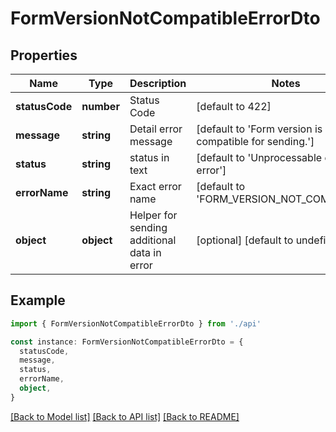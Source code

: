 # FormVersionNotCompatibleErrorDto

## Properties

| Name           | Type       | Description                                 | Notes                                                      |
| -------------- | ---------- | ------------------------------------------- | ---------------------------------------------------------- |
| **statusCode** | **number** | Status Code                                 | [default to 422]                                           |
| **message**    | **string** | Detail error message                        | [default to 'Form version is not compatible for sending.'] |
| **status**     | **string** | status in text                              | [default to 'Unprocessable entity error']                  |
| **errorName**  | **string** | Exact error name                            | [default to 'FORM_VERSION_NOT_COMPATIBLE']                 |
| **object**     | **object** | Helper for sending additional data in error | [optional] [default to undefined]                          |

## Example

```typescript
import { FormVersionNotCompatibleErrorDto } from './api'

const instance: FormVersionNotCompatibleErrorDto = {
  statusCode,
  message,
  status,
  errorName,
  object,
}
```

[[Back to Model list]](../README.md#documentation-for-models) [[Back to API list]](../README.md#documentation-for-api-endpoints) [[Back to README]](../README.md)
